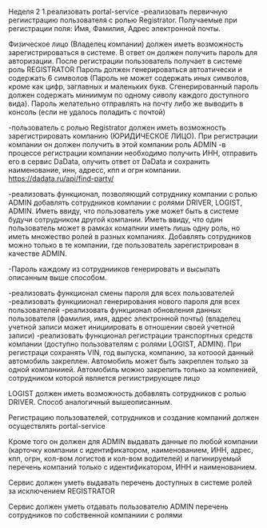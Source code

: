 Неделя 2
1.реализовать portal-service
-реализовать первичную региистрацию пользователя с ролью Registrator. Получаемые при регистрации поля: Имя, Фамилия,
Адрес электронной почты.

Физическое лицо (Владелец компании) должен иметь возможность зарегистрироваться в системе.
В ответ он должен получить пароль для авторизации.
После регистрации пользователь получает в системе роль REGISTRATOR
Пароль должен генерироваться автоатически и содержать 6 символов (Пароль не может содержать иных символов, кроме как
цифр, заглавных и маленьких букв. Сгенерированный пароль должен содержать миниимум по одному сиволу каждого доступного
вида). Пароль желательно отправлять на почту либо же выводить в консоль (если не удалось поладить с почтой)

-пользователь с ролью Registrator должен иметь возможность зарегистрировать компанию (ЮРИДИЧЕСКОЕ ЛИЦО). При регистрации
компании он должен получить в этой компании роль ADMIN
-в процессе регистрации компании необходимо получить ИНН, отправить его в сервис DaData, олучить ответ от DaData и
сохранить наименование, инн, адресс, кпп и огрн компании.
https://dadata.ru/api/find-party/

-реализовать функционал, позволяющий сотруднику компании с ролью ADMIN добавлять сотрудников компании с ролями DRIVER,
LOGIST, ADMIN. Иметь ввиду, что пользователь уже может быть в системе будучи сотрудником другой компании. Иметь ввиду,
что один пользователь может в рамках комапнии иметь лишь одну роль, но иметь множество ролей в разных компаниях.
Добавлять сотрудников можно только в те компании, где пользователь зарегистрирован в качестве ADMIN.

-Пароль каждому из сотруднииков генерировать и высылать описанным выше способом.

-реализовать функционал смены пароля для всех пользователей
-реализовать функциионал генерирования нового пароля для всех пользователей
-реализовать функционал обновления данных пользователя (фамилия, имя, адрес электронной почты) (владелец учетной записи
может инициировать в отношении своей учетной записи)
-реализовать функционал регистрации транспортных средств компании (доступно пользователям с ролями LOGIST, ADMIN). При
регистраци сохранять VIN, год выпуска, компанию, за котооой данный автомобиль закреплен. Автомобиль может быть закреплен
только за одной компаниией. Автомобиль можно закрепить только за компенией, сотрудником которой является региистрирующее
лицо

LOGIST должен иметь возможность добавлять сотрудников с ролью DRIVER. Способ аналогичный вышеописанным.

Регистрацию пользователей, сотрудников и создание компаний должен осуществлять portal-service

Кроме того он должен для ADMIN выдавать данные по любой компании (карточку компании с идентификатором, наименованием,
ИНН, адрес, кпп, огрн, кол-вом логистов и кол-вом водителей) и пагинируемый перечень компаний только с идентификатором,
ИНН и наименованием.

Сервис должен уметь выдавать перечень доступных в системе ролей за исключением REGISTRATOR

Сервис должен уметь отдавать пользователю ADMIN перечень сотрудников по собственной компаниии с ролями